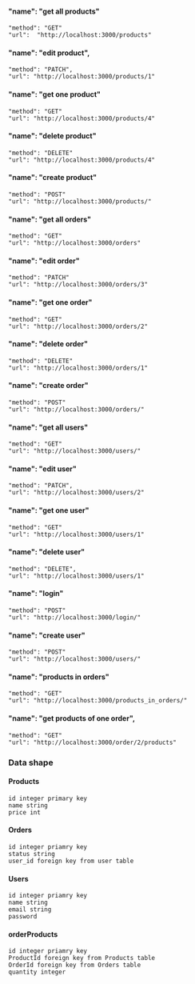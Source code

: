 #### "name": "get all products"
	"method": "GET"
	"url":  "http://localhost:3000/products"
#### "name": "edit product",				
	"method": "PATCH",
	"url": "http://localhost:3000/products/1"
#### "name": "get one product"
	"method": "GET"
	"url": "http://localhost:3000/products/4"
#### "name": "delete product"		
	"method": "DELETE"
	"url": "http://localhost:3000/products/4"
#### "name": "create product"
	"method": "POST"
    "url": "http://localhost:3000/products/"


#### "name": "get all orders"
	"method": "GET"
    "url": "http://localhost:3000/orders"
#### "name": "edit order"
	"method": "PATCH"					
    "url": "http://localhost:3000/orders/3"
#### "name": "get one order"
	"method": "GET"
    "url": "http://localhost:3000/orders/2"
#### "name": "delete order"
	"method": "DELETE"
	"url": "http://localhost:3000/orders/1"
#### "name": "create order"
	"method": "POST"
    "url": "http://localhost:3000/orders/"

#### "name": "get all users"
    "method": "GET"
    "url": "http://localhost:3000/users/"
#### "name": "edit user"
	"method": "PATCH",
	"url": "http://localhost:3000/users/2"
#### "name": "get one user"
	"method": "GET"
    "url": "http://localhost:3000/users/1"
#### "name": "delete user"
	"method": "DELETE",
	"url": "http://localhost:3000/users/1"
#### "name": "login"
	"method": "POST"
    "url": "http://localhost:3000/login/"
#### "name": "create user"
	"method": "POST"
    "url": "http://localhost:3000/users/"

#### "name": "products in orders"
	"method": "GET"
    "url": "http://localhost:3000/products_in_orders/"
#### "name": "get products of one order",
	"method": "GET"
    "url": "http://localhost:3000/order/2/products"

### Data shape
#### Products
```
id integer primary key
name string
price int
```
#### Orders
```
id integer priamry key
status string
user_id foreign key from user table 
```
#### Users
```
id integer priamry key
name string
email string
password
```
#### orderProducts
```
id integer priamry key
ProductId foreign key from Products table
OrderId foreign key from Orders table
quantity integer 
```
